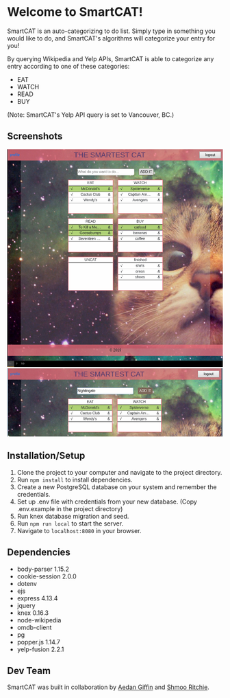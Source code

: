 # Welcome to SmartCAT!
SmartCAT is an auto-categorizing to do list. Simply type in something you would like to do, and SmartCAT's algorithms will categorize your entry for you! 

By querying Wikipedia and Yelp APIs, SmartCAT is able to categorize any entry according to one of these categories:
* EAT
* WATCH
* READ
* BUY

(Note: SmartCAT's Yelp API query is set to Vancouver, BC.)

## Screenshots
![screenshot](/docs/screenshot.jpg)
![auto-cat](/docs/auto-cat.gif)

## Installation/Setup
1. Clone the project to your computer and navigate to the project directory.
2. Run `npm install` to install dependencies.
3. Create a new PostgreSQL database on your system and remember the credentials.
4. Set up .env file with credentials from your new database. (Copy .env.example in the project directory)
5. Run knex database migration and seed.
6. Run `npm run local` to start the server.
7. Navigate to `localhost:8080` in your browser.

## Dependencies
- body-parser 1.15.2
- cookie-session 2.0.0
- dotenv
- ejs
- express 4.13.4
- jquery
- knex 0.16.3
- node-wikipedia
- omdb-client
- pg
- popper.js 1.14.7
- yelp-fusion 2.2.1

## Dev Team
SmartCAT was built in collaboration by [Aedan Giffin](https://github.com/giffin94) and [Shmoo Ritchie](https://github.com/shmoo-tidy).
